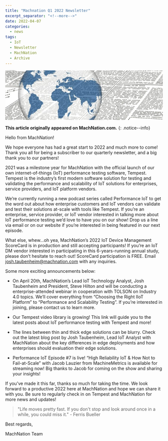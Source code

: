 ```yaml
---
title: "Machnation Q1 2022 Newsletter"
excerpt_separator: "<!--more-->"
date: 2022-04-07
categories:
  - news
tags:
  - IoT
  - Newsletter
  - MachNation
  - Archive
---
```


![image-center](/assets/images/machnation-q1-newsletter.jpg)

**This article originally appeared on MachNation.com.**
{: .notice--info}

Hello from MachNation!

We hope everyone has had a great start to 2022 and much more to come! Thank you all for being a subscriber to our quarterly newsletter, and a big thank you to our partners!

2021 was a milestone year for MachNation with the official launch of our own internet-of-things (IoT) performance testing software, Tempest. Tempest is the industry’s first modern software solution for testing and validating the performance and scalability of IoT solutions for enterprises, service providers, and IoT platform vendors.

We’re currently running a new podcast series called Performance IoT to get the word out about how enterprise customers and IoT vendors can validate and test their solutions at-scale with tools like Tempest. If you’re an enterprise, service provider, or IoT vendor interested in talking more about IoT performance testing we’d love to have you on our show! Drop us a line via email or on our website if you’re interested in being featured in our next episode.

What else, whew…oh yea, MachNation’s 2022 IoT Device Management ScoreCard is in production and still accepting participants! If you’re an IoT DM vendor interested in participating in this 6-years-running annual study, please don’t hesitate to reach out! ScoreCard participation is FREE. Email josh.taubenheim@machnation.com with any inquiries.

Some more exciting announcements below:

- On April 20th, MachNation’s Lead IoT Technology Analyst, Josh Taubenheim and President, Steve Hilton and will be conducting a enterprise-attended webinar in cooperation with TOLSON on Industry 4.0 topics. We’ll cover everything from “Choosing the Right IIoT Platform” to “Performance and Scalability Testing”. If you’re interested in joining, please contact us to learn more.

- Our Tempest video library is growing! This link will guide you to the latest posts about IoT performance testing with Tempest and more!

- The lines between thin and thick edge solutions can be blurry. Check out the latest blog post by Josh Taubenheim, Lead IoT Analyst with MachNation about the key differences in edge deployments and how enterprises should evaluation their edge solutions.

- Performance IoT Episode #7 is live! “High Reliability IoT & How Not to Fail-at-Scale” with Jacob Lauzier from MachineMetrics is available for streaming now! Big thanks to Jacob for coming on the show and sharing your insights!

If you’ve made it this far, thanks so much for taking the time. We look forward to a productive 2022 here at MachNation and hope we can share it with you. Be sure to regularly check in on Tempest and MachNation for more news and updates!

> "Life moves pretty fast. If you don't stop and look around once in a while, you could miss it." - Ferris Bueller

Best regards, 

MachNation Team

